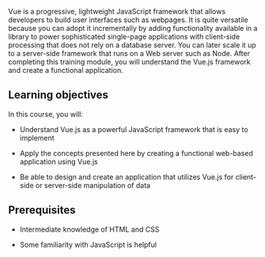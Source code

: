 Vue is a progressive, lightweight JavaScript framework that allows developers to build user interfaces such as webpages. It is quite versatile because you can adopt it incrementally by adding functionality available in a library to power sophisticated single-page applications with client-side processing that does not rely on a database server. You can later scale it up to a server-side framework that runs on a Web server such as Node. After completing this training module, you will understand the Vue.js framework and create a functional application.

## Learning objectives

In this course, you will:

- Understand Vue.js as a powerful JavaScript framework that is easy to implement

- Apply the concepts presented here by creating a functional web-based application using Vue.js

- Be able to design and create an application that utilizes Vue.js for client-side or server-side manipulation of data

## Prerequisites

- Intermediate knowledge of HTML and CSS

- Some familiarity with JavaScript is helpful

